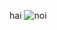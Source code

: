 hai
![noi](https://media.discordapp.net/attachments/886333034104754216/1203808621926940753/IMG_6267.png?ex=65d27125&is=65bffc25&hm=e3dd2e1f5e014070639a21149eba0632f334ed5182376d99f8fd388949d3c5bf&)
